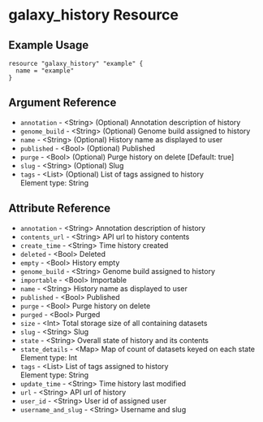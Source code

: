 # galaxy_history Resource



## Example Usage

```hcl
resource "galaxy_history" "example" {
  name = "example"
}
```

## Argument Reference

* `annotation` - &lt;String&gt; (Optional) Annotation description of history  
* `genome_build` - &lt;String&gt; (Optional) Genome build assigned to history  
* `name` - &lt;String&gt; (Optional) History name as displayed to user  
* `published` - &lt;Bool&gt; (Optional) Published  
* `purge` - &lt;Bool&gt; (Optional) Purge history on delete \[Default: true]  
* `slug` - &lt;String&gt; (Optional) Slug  
* `tags` - &lt;List&gt; (Optional) List of tags assigned to history  
  Element type: String


## Attribute Reference

* `annotation` - &lt;String&gt; Annotation description of history  
* `contents_url` - &lt;String&gt; API url to history contents  
* `create_time` - &lt;String&gt; Time history created  
* `deleted` - &lt;Bool&gt; Deleted  
* `empty` - &lt;Bool&gt; History empty  
* `genome_build` - &lt;String&gt; Genome build assigned to history  
* `importable` - &lt;Bool&gt; Importable  
* `name` - &lt;String&gt; History name as displayed to user  
* `published` - &lt;Bool&gt; Published  
* `purge` - &lt;Bool&gt; Purge history on delete  
* `purged` - &lt;Bool&gt; Purged  
* `size` - &lt;Int&gt; Total storage size of all containing datasets  
* `slug` - &lt;String&gt; Slug  
* `state` - &lt;String&gt; Overall state of history and its contents  
* `state_details` - &lt;Map&gt; Map of count of datasets keyed on each state  
  Element type: Int
* `tags` - &lt;List&gt; List of tags assigned to history  
  Element type: String
* `update_time` - &lt;String&gt; Time history last modified  
* `url` - &lt;String&gt; API url of history  
* `user_id` - &lt;String&gt; User id of assigned user  
* `username_and_slug` - &lt;String&gt; Username and slug  

